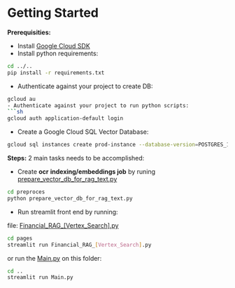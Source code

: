 # Getting Started
**Prerequisities:**
- Install [Google Cloud SDK](https://cloud.google.com/sdk/docs/install)
- Install python requirements:

```sh
cd ../..
pip install -r requirements.txt
```
- Authenticate against your project to create DB:
```sh
gcloud au
- Authenticate against your project to run python scripts:
```sh
gcloud auth application-default login
```
- Create a Google Cloud SQL Vector Database:
```sh
gcloud sql instances create prod-instance --database-version=POSTGRES_15 --cpu=2 --memory=8GiB --zone=us-central1-a --root-password=password123
```

**Steps:**
2 main tasks needs to be accomplished:
- Create **ocr** **indexing/embeddings job** by runing [prepare_vector_db_for_rag_text.py](../preprocess/prepare_vector_db_for_rag_text.py)

```sh
cd preproces
python prepare_vector_db_for_rag_text.py
```
- Run streamlit front end by running: 

file: [Financial_RAG_[Vertex_Search].py](../Financial_RAG_[Vertex_Search].py)
```sh
cd pages
streamlit run Financial_RAG_[Vertex_Search].py
```
or run the [Main.py](../../Main.py) on this folder:
```sh
cd ..
streamlit run Main.py
```

